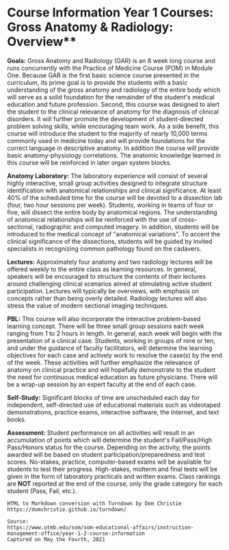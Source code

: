 # Course Information Year 1 Courses: Gross Anatomy & Radiology: Overview**

**Goals:** Gross Anatomy and Radiology (GAR) is an 8 week long course and runs concurrently with the Practice of Medicine Course (POM) in Module One. Because GAR is the first basic science course presented in the curriculum, its prime goal is to provide the students with a basic understanding of the gross anatomy and radiology of the entire body which will serve as a solid foundation for the remainder of the student's medical education and future profession. Second, this course was designed to alert the student to the clinical relevance of anatomy for the diagnosis of clinical disorders. It will further promote the development of student-directed problem solving skills, while encouraging team work. As a side benefit, this course will introduce the student to the majority of nearly 10,000 terms commonly used in medicine today and will provide foundations for the correct language in descriptive anatomy. In addition the course will provide basic anatomy-physiology correlations. The anatomic knowledge learned in this course will be reinforced in later organ system blocks.

**Anatomy Laboratory:** The laboratory experience will consist of several highly interactive, small group activities designed to integrate structure identification with anatomical relationships and clinical significance. At least 40% of the scheduled time for the course will be devoted to a dissection lab (four, two hour sessions per week). Students, working in teams of four or five, will dissect the entire body by anatomical regions. The understanding of anatomical relationships will be reinforced with the use of cross-sectional, radiographic and computed imagery. In addition, students will be introduced to the medical concept of "anatomical variations". To accent the clinical significance of the dissections, students will be guided by invited specialists in recognizing common pathology found on the cadavers.

**Lectures:** Approximately four anatomy and two radiology lectures will be offered weekly to the entire class as learning resources. In general, speakers will be encouraged to structure the contents of their lectures around challenging clinical scenarios aimed at stimulating active student participation. Lectures will typically be overviews, with emphasis on concepts rather than being overly detailed. Radiology lectures will also stress the value of modern sectional imaging techniques.

**PBL:** This course will also incorporate the interactive problem-based learning concept. There will be three small group sessions each week ranging from 1 to 2 hours in length. In general, each week will begin with the presentation of a clinical case. Students, working in groups of nine or ten, and under the guidance of faculty facilitators, will determine the learning objectives for each case and actively work to resolve the case(s) by the end of the week. These activities will further emphasize the relevance of anatomy on clinical practice and will hopefully demonstrate to the student the need for continuous medical education as future physicians. There will be a wrap-up session by an expert faculty at the end of each case.

**Self-Study:** Significant blocks of time are unscheduled each day for independent, self-directed use of educational materials such as videotaped demonstrations, practice exams, interactive software, the Internet, and text books.

**Assessment:** Student performance on all activities will result in an accumulation of points which will determine the student's Fail/Pass/High Pass/Honors status for the course. Depending on the activity, the points awarded will be based on student participation/preparedness and test scores. No-stakes, practice, computer-based exams will be available for students to test their progress. High-stakes, midterm and final tests will be given in the form of laboratory practicals and written exams. Class rankings are **NOT** reported at the end of the course, only the grade category for each student (Pass, Fail, etc.).

```
HTML to Markdown conversion with Turndown by Dom Christie
https://domchristie.github.io/turndown/

Source:
https://www.utmb.edu/som/som-educational-affairs/instruction-management-office/year-1-2-course-information
Captured on May the Fourth, 2021
```
